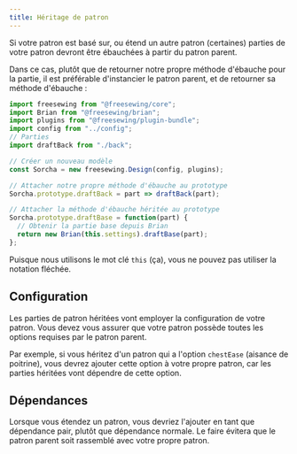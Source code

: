```yaml
---
title: Héritage de patron
---
```


Si votre patron est basé sur, ou étend un autre patron (certaines) parties de votre patron devront être ébauchées à partir du patron parent.

Dans ce cas, plutôt que de retourner notre propre méthode d'ébauche pour la partie, il est préférable d'instancier le patron parent, et de retourner sa méthode d'ébauche :

```js
import freesewing from "@freesewing/core";
import Brian from "@freesewing/brian";
import plugins from "@freesewing/plugin-bundle";
import config from "../config";
// Parties
import draftBack from "./back";

// Créer un nouveau modèle
const Sorcha = new freesewing.Design(config, plugins);

// Attacher notre propre méthode d'ébauche au prototype
Sorcha.prototype.draftBack = part => draftBack(part);

// Attacher la méthode d'ébauche héritée au prototype
Sorcha.prototype.draftBase = function(part) {
  // Obtenir la partie base depuis Brian
  return new Brian(this.settings).draftBase(part);
};
```

<warning>

Puisque nous utilisons le mot clé `this` (ça), vous ne pouvez pas utiliser la notation fléchée.

</Warning>

## Configuration

Les parties de patron héritées vont employer la configuration de votre patron. Vous devez vous assurer que votre patron possède toutes les options requises par le patron parent.

Par exemple, si vous héritez d'un patron qui a l'option `chestEase` (aisance de poitrine), vous devrez ajouter cette option à votre propre patron, car les parties héritées vont dépendre de cette option.

## Dépendances

Lorsque vous étendez un patron, vous devriez l'ajouter en tant que dépendance pair, plutôt que dépendance normale. Le faire évitera que le patron parent soit rassemblé avec votre propre patron.